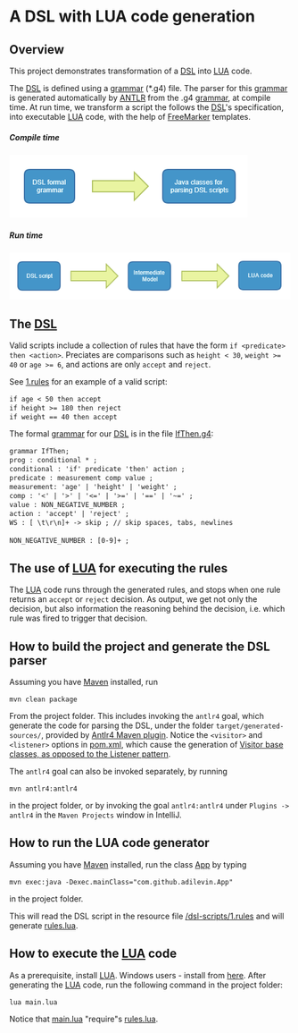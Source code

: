 # A DSL with LUA code generation
 
## Overview

This project demonstrates transformation of a [DSL](https://en.wikipedia.org/wiki/Domain-specific_language) 
into [LUA](https://www.lua.org/) code.

The [DSL](https://en.wikipedia.org/wiki/Domain-specific_language) is defined using a 
[grammar](https://github.com/antlr/antlr4/blob/master/doc/grammars.md) (*.g4) file. 
The parser for this [grammar](https://github.com/antlr/antlr4/blob/master/doc/grammars.md) 
is generated automatically by [ANTLR](https://github.com/antlr/antlr4) from 
the .g4 [grammar](https://github.com/antlr/antlr4/blob/master/doc/grammars.md), 
at compile time. At run time, we transform a script the follows the
[DSL](https://en.wikipedia.org/wiki/Domain-specific_language)'s specification, 
into executable [LUA](https://www.lua.org/) code, with the help of
[FreeMarker](http://freemarker.org/) templates.

##### Compile time

![](images/compile-time.PNG)

##### Run time

![](images/run-time.PNG) 

## The [DSL](https://en.wikipedia.org/wiki/Domain-specific_language)

Valid scripts include a collection of rules that have the form `if <predicate> then <action>`.
Preciates are comparisons such as `height < 30`, `weight >= 40` or `age >= 6`, 
and actions are only `accept` and `reject`.

See [1.rules](src/main/resources/dsl-scripts/1.rules) for an example of a valid script:

    if age < 50 then accept
    if height >= 180 then reject
    if weight == 40 then accept
    
The formal [grammar](https://github.com/antlr/antlr4/blob/master/doc/grammars.md) for our 
[DSL](https://en.wikipedia.org/wiki/Domain-specific_language) 
is in the file [IfThen.g4](src/main/antlr4/com/github/adilevin/IfThen.g4):

    grammar IfThen;
    prog : conditional * ;
    conditional : 'if' predicate 'then' action ;
    predicate : measurement comp value ;
    measurement: 'age' | 'height' | 'weight' ;
    comp : '<' | '>' | '<=' | '>=' | '==' | '~=' ;
    value : NON_NEGATIVE_NUMBER ;
    action : 'accept' | 'reject' ;
    WS : [ \t\r\n]+ -> skip ; // skip spaces, tabs, newlines
    
    NON_NEGATIVE_NUMBER : [0-9]+ ;

## The use of [LUA](https://www.lua.org/) for executing the rules

The [LUA](https://www.lua.org/) code runs through the generated rules, and stops when one rule returns
an `accept` or `reject` decision. As output, we get not only the decision, but also information the
reasoning behind the decision, i.e. which rule was fired to trigger that decision. 

## How to build the project and generate the DSL parser

Assuming you have [Maven](https://maven.apache.org/) installed, run

    mvn clean package
    
From the project folder. This includes invoking the `antlr4` goal, which generate the code for parsing the DSL,
under the folder `target/generated-sources/`, provided by [Antlr4 Maven plugin](https://mvnrepository.com/artifact/org.antlr/antlr4-maven-plugin). 
Notice the `<visitor>` and `<listener>` options in [pom.xml](pom.xml), which cause the generation of [Visitor 
base classes, as opposed to the Listener pattern](https://stackoverflow.com/questions/20714492/antlr4-listeners-and-visitors-which-to-implement).   

The `antlr4` goal can also be invoked separately, by running

    mvn antlr4:antlr4
    
in the project folder, or by invoking the goal `antlr4:antlr4` under `Plugins -> antlr4` in the `Maven Projects` window in IntelliJ. 
    
## How to run the LUA code generator

Assuming you have [Maven](https://maven.apache.org/) installed, run the class [App](src/main/java/com/github/adilevin/App.java) by typing

    mvn exec:java -Dexec.mainClass="com.github.adilevin.App"
    
in the project folder. 

This will read the DSL script in the resource file [/dsl-scripts/1.rules](src/main/resources/dsl-scripts/1.rules) 
and will generate [rules.lua](rules.lua).

## How to execute the [LUA](https://www.lua.org/) code

As a prerequisite, install [LUA](https://www.lua.org/). Windows users - install from [here](https://github.com/rjpcomputing/luaforwindows/releases). After generating the [LUA](https://www.lua.org/) code, run the following command in the project folder:

    lua main.lua
    
Notice that [main.lua](main.lua) "require"s [rules.lua](rules.lua).